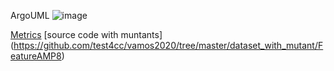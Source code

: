 ArgoUML
![image](https://raw.githubusercontent.com/test4cc/vamos2020/master/featureModel/ArgoUML.JPG)

 [Metrics](https://github.com/test4cc/vamos2020/blob/master/metrics/ArgoUML.csv)
 [source code with muntants] (https://github.com/test4cc/vamos2020/tree/master/dataset_with_mutant/FeatureAMP8)
